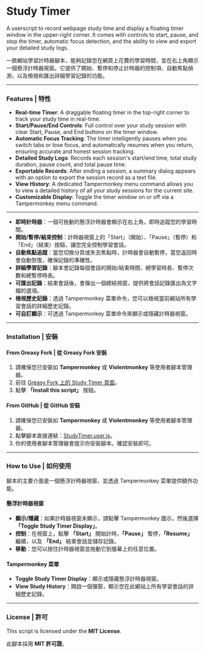 # Study Timer

A userscript to record webpage study time and display a floating timer window in the upper-right corner. It comes with controls to start, pause, and stop the timer, automatic focus detection, and the ability to view and export your detailed study logs.

一款網站學習計時器腳本，能夠記錄您在網頁上花費的學習時間，並在右上角顯示一個懸浮計時器視窗。它提供了開始、暫停和停止計時器的控制項、自動焦點偵測，以及檢視和匯出詳細學習記錄的功能。

---

### Features | 特性

* **Real-time Timer**: A draggable floating timer in the top-right corner to track your study time in real-time.
* **Start/Pause/End Controls**: Full control over your study session with clear Start, Pause, and End buttons on the timer window.
* **Automatic Focus Tracking**: The timer intelligently pauses when you switch tabs or lose focus, and automatically resumes when you return, ensuring accurate and honest session tracking.
* **Detailed Study Logs**: Records each session's start/end time, total study duration, pause count, and total pause time.
* **Exportable Records**: After ending a session, a summary dialog appears with an option to export the session record as a text file.
* **View History**: A dedicated Tampermonkey menu command allows you to view a detailed history of all your study sessions for the current site.
* **Customizable Display**: Toggle the timer window on or off via a Tampermonkey menu command.

---

* **即時計時器**：一個可拖動的懸浮計時器會顯示在右上角，即時追蹤您的學習時間。
* **開始/暫停/結束控制**：計時器視窗上的「Start」（開始）、「Pause」（暫停）和「End」（結束）按鈕，讓您完全控制學習會話。
* **自動焦點追蹤**：當您切換分頁或失去焦點時，計時器會自動暫停，當您返回時會自動恢復，確保記錄的準確性。
* **詳細學習記錄**：腳本會記錄每個會話的開始/結束時間、總學習時長、暫停次數和總暫停時長。
* **可匯出記錄**：結束會話後，會彈出一個總結視窗，提供將會話記錄匯出為文字檔的選項。
* **檢視歷史記錄**：透過 Tampermonkey 菜單命令，您可以檢視當前網站所有學習會話的詳細歷史記錄。
* **可自訂顯示**：可透過 Tampermonkey 菜單命令來顯示或隱藏計時器視窗。

---

### Installation | 安裝

#### From Greasy Fork | 從 Greasy Fork 安裝

1.  請確保您已安裝如 **Tampermonkey** 或 **Violentmonkey** 等使用者腳本管理器。
2.  前往 [Greasy Fork 上的 Study Timer 頁面](https://greasyfork.org/en/scripts/516057-study-timer)。
3.  點擊 **「Install this script」** 按鈕。

#### From GitHub | 從 GitHub 安裝

1.  請確保您已安裝如 **Tampermonkey** 或 **Violentmonkey** 等使用者腳本管理器。
2.  點擊腳本直接連結：[StudyTimer.user.js](https://raw.githubusercontent.com/ymhomer/ym_Userscript/refs/heads/main/userscript/StudyTimer/StudyTimer.user.js)。
3.  你的使用者腳本管理器會提示你安裝腳本。確認安裝即可。

---

### How to Use | 如何使用

腳本的主要介面是一個懸浮計時器視窗，並透過 Tampermonkey 菜單提供額外功能。

#### 懸浮計時器視窗
* **顯示/隱藏**：如果計時器視窗未顯示，請點擊 Tampermonkey 圖示，然後選擇 **「Toggle Study Timer Display」**。
* **控制**：在視窗上，點擊 **「Start」** 開始計時，**「Pause」** 暫停，**「Resume」** 繼續，以及 **「End」** 結束會話並儲存記錄。
* **移動**：您可以按住計時器視窗並拖動它到螢幕上的任意位置。

#### Tampermonkey 菜單
* **Toggle Study Timer Display**：顯示或隱藏懸浮計時器視窗。
* **View Study History**：開啟一個彈窗，顯示您在此網站上所有學習會話的詳細歷史記錄。

---

### License | 許可

This script is licensed under the **MIT License**.

此腳本採用 **MIT 許可證**。